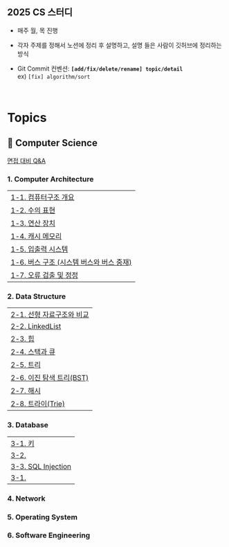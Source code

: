 ## 2025 CS 스터디

- 매주 월, 목 진행
- 각자 주제를 정해서 노션에 정리 후 설명하고, 설명 들은 사람이 깃허브에 정리하는 방식

- Git Commit 컨벤션: **`[add/fix/delete/rename] topic/detail`** </br> ex) `[fix] algorithm/sort`

</br>

# Topics

## **📌 Computer Science**

[면접 대비 Q&A](https://github.com/truuuely/2025-CS-Study/blob/main/%EB%A9%B4%EC%A0%91%20%EB%8C%80%EB%B9%84%20Q%26A.md)

### 1. Computer Architecture

|                                                                                                                                                                                                                                |
| ------------------------------------------------------------------------------------------------------------------------------------------------------------------------------------------------------------------------------ |
| [1-1. 컴퓨터구조 개요](https://github.com/truuuely/2025-CS-Study/blob/main/Computer%20Architecture/%EC%BB%B4%ED%93%A8%ED%84%B0%20%EA%B5%AC%EC%A1%B0%20%EA%B0%9C%EC%9A%94.md)                                                   |
| [1-2. 수의 표현](https://github.com/truuuely/2025-CS-Study/blob/main/Computer%20Architecture/%EC%88%98%EC%9D%98%20%ED%91%9C%ED%98%84.md)                                                                                       |
| [1-3. 연산 장치]()                                                                                                                                                                                                             |
| [1-4. 캐시 메모리](https://github.com/truuuely/2025-CS-Study/blob/main/Computer%20Architecture/%EC%BA%90%EC%8B%9C%20%EB%A9%94%EB%AA%A8%EB%A6%AC.md)                                                                            |
| [1-5. 입출력 시스템]()                                                                                                                                                                                                         |
| [1-6. 버스 구조 (시스템 버스와 버스 중재)](https://github.com/truuuely/2025-CS-Study/blob/main/Computer%20Architecture/%EC%8B%9C%EC%8A%A4%ED%85%9C%20%EB%B2%84%EC%8A%A4%EC%99%80%20%EB%B2%84%EC%8A%A4%20%EC%A4%91%EC%9E%AC.md) |
| [1-7. 오류 검출 및 정정]()                                                                                                                                                                                                     |

### 2. Data Structure

|                                                                                                                                                                                              |
| -------------------------------------------------------------------------------------------------------------------------------------------------------------------------------------------- |
| [2-1. 선형 자료구조와 비교](https://github.com/truuuely/2025-CS-Study/blob/main/Data%20Structure/%EC%84%A0%ED%98%95%20%EC%9E%90%EB%A3%8C%EA%B5%AC%EC%A1%B0%EC%99%80%20%EB%B9%84%EA%B5%90.md) |
| [2-2. LinkedList](https://github.com/truuuely/2025-CS-Study/blob/main/Data%20Structure/%EC%97%B0%EA%B2%B0%20%EB%A6%AC%EC%8A%A4%ED%8A%B8.md)                                                                                                                                                                          |
| [2-3. 힙](https://github.com/truuuely/2025-CS-Study/blob/main/Data%20Structure/%ED%9E%99.md)                                                                                                 |
| [2-4. 스택과 큐](https://github.com/truuuely/2025-CS-Study/blob/main/Data%20Structure/%EC%8A%A4%ED%83%9D%EA%B3%BC%20%ED%81%90.md)                                                            |
| [2-5. 트리](https://github.com/truuuely/2025-CS-Study/blob/main/Data%20Structure/%ED%8A%B8%EB%A6%AC.md)                                                                                                                                                                                |
| [2-6. 이진 탐색 트리(BST)](https://github.com/truuuely/2025-CS-Study/blob/main/Data%20Structure/%EC%9D%B4%EC%A7%84%20%ED%83%90%EC%83%89%20%ED%8A%B8%EB%A6%AC.md)                                                                                                                                                                 |
| [2-7. 해시]()                                                                                                                                                                                |
| [2-8. 트라이(Trie)](https://github.com/truuuely/2025-CS-Study/blob/main/Data%20Structure/%ED%8A%B8%EB%9D%BC%EC%9D%B4.md)                                                                                                                                                                        |

### 3. Database

|                        |
| ---------------------- |
| [3-1. 키](https://github.com/truuuely/2025-CS-Study/blob/main/Database/%ED%82%A4.md)            |
| [3-2. ]()              |
| [3-3. SQL Injection]() |
| [3-1. ]()              |

### 4. Network

### 5. Operating System

### 6. Software Engineering
